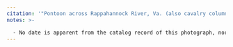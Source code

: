 ```yaml
---
citation: '"Pontoon across Rappahannock River, Va. (also cavalry column.)", Mathew Brady Photographs of Civil War-Era Personalities and Scenes, 1921 - 1940, National Archives Identifier 524925, Local Identifier 111-B-508, Brady National Photographic Art Gallery (Washington, D.C.), archives.gov.'
notes: >- 

  - No date is apparent from the catalog record of this photograph, nor more specific location information. 
---
```



